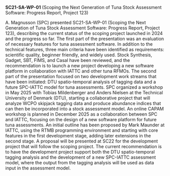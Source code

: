 **SC21-SA-WP-01** (Scoping the Next Generation of Tuna Stock Assessment
Software: Progress Report, Project 123)

A. Magnusson (SPC) presented SC21-SA-WP-01 (Scoping the Next Generation of Tuna
Stock Assessment Software: Progress Report, Project 123), describing the current
status of the scoping project launched in 2024 and the progress so far. The
first part of the presentation was an evaluation of necessary features for tuna
assessment software. In addition to the technical features, three main criteria
have been identified as requirements: scientific quality, beginner friendly, and
widely used. Stock Synthesis, Gadget, SBT, FIMS, and Casal have been reviewed,
and the recommendation is to launch a new project developing a new software
platform in collaboration with IATTC and other tuna RFMOs. The second part of
the presentation focused on two development work streams that have been
initiated: DTU spatio-temporal analysis of tagging data and a future SPC-IATTC
model for tuna assessments. SPC organized a workshop in May 2025 with Tobias
Mildenberger and Anders Nielsen at the Technical University of Denmark (DTU),
starting a collaborative project that will analyze WCPO skipjack tagging data
and produce abundance indices that can then be incorporated into a stock
assessment model. An online CAPAM workshop is planned in December 2025 as a
collaboration between SPC and IATTC, focusing on the design of a new software
platform for future tuna assessments. An initial outline has been proposed by
Mark Maunder at IATTC, using the RTMB programming environment and starting with
core features in the first development stage, adding later extensions in the
second stage. A proposal will be presented at SC22 for the development project
that will follow the scoping project. The current recommendation is to have the
development project support both the DTU spatio-temporal tagging analysis and
the development of a new SPC-IATTC assessment model, where the output from the
tagging analysis will be used as data input in the assessment model.
